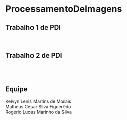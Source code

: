 # ProcessamentoDeImagens

## Trabalho 1 de PDI
<br />

## Trabalho 2 de PDI

<br /> <br />
## Equipe
   Kelvyn Lenis Martins de Morais<br />
   Matheus César Silva Figuerêdo<br />
   Rogério Lucas Marinho da Silva<br />
